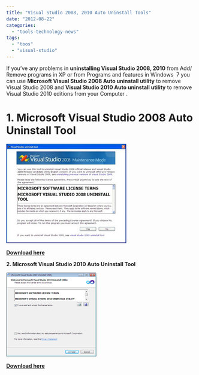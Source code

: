 ```yaml
---
title: "Visual Studio 2008, 2010 Auto Uninstall Tools"
date: "2012-08-22"
categories: 
  - "tools-technology-news"
tags: 
  - "toos"
  - "visual-studio"
---
```


If you’ve any problems in **uninstalling Visual Studio 2008, 2010** from Add/ Remove programs in XP or from Programs and features in Windows  7 you can use **Microsoft Visual Studio 2008 Auto uninstall utility** to remove Visual Studio 2008 and **Visual Studio 2010 Auto uninstall utility** to remove Visual Studio 2010 editions from your Computer .

# 1\. Microsoft Visual Studio 2008 Auto Uninstall Tool

![](images/06fed-uninstall1.jpg)

**[Download here](http://blogs.msdn.com/cfs-file.ashx/__key/communityserver-components-postattachments/00-09-90-82-99/UninstallTool.exe)**

**2\. Microsoft Visual Studio 2010 Auto Uninstall Tool**

![](images/Visual-Studio-2010-Uninstall-Utility_thumb.png)

**[Download here](http://archive.msdn.microsoft.com/vs2010uninstall/Release/ProjectReleases.aspx?ReleaseId=4321)**
